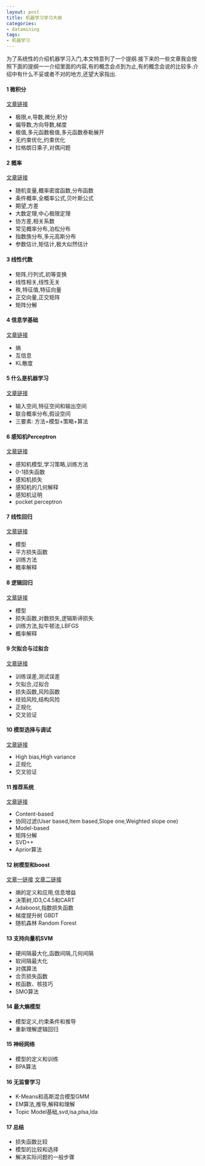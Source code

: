 ```yaml
---
layout: post
title: 机器学习学习大纲
categories:
- datamining
tags:
- 机器学习
---
```


为了系统性的介绍机器学习入门,本文特意列了一个提纲.接下来的一些文章我会按照下面的提纲一一介绍里面的内容,有的概念会点到为止,有的概念会说的比较多.介绍中有什么不妥或者不对的地方,还望大家指出.

#### 1 微积分

[文章链接](/2014/07/caculus)

- 极限,e,导数,微分,积分
- 偏导数,方向导数,梯度
- 极值,多元函数极值,多元函数泰勒展开
- 无约束优化,约束优化
- 拉格朗日乘子,对偶问题

#### 2 概率

[文章链接](/2014/07/probability/)

- 随机变量,概率密度函数,分布函数
- 条件概率,全概率公式,贝叶斯公式
- 期望,方差
- 大数定理,中心极限定理
- 协方差,相关系数
- 常见概率分布,泊松分布
- 指数族分布,多元高斯分布
- 参数估计,矩估计,极大似然估计

#### 3 线性代数

- 矩阵,行列式,初等变换
- 线性相关,线性无关
- 秩,特征值,特征向量
- 正交向量,正交矩阵
- 矩阵分解

#### 4 信息学基础

 [文章链接](/2014/07/information-theory/)

- 熵
- 互信息
- KL散度

#### 5 什么是机器学习

[文章链接](/2014/07/what-is-machine-learning/)

- 输入空间,特征空间和输出空间
- 联合概率分布,假设空间
- 三要素: 方法=模型+策略+算法

#### 6 感知机Perceptron

[文章链接](/2014/08/perceptron/)

- 感知机模型,学习策略,训练方法
- 0-1损失函数
- 感知机损失
- 感知机的几何解释
- 感知机证明
- pocket perceptron

#### 7 线性回归

[文章链接](/2014/08/linear-regression/)

- 模型
- 平方损失函数
- 训练方法
- 概率解释

#### 8 逻辑回归

[文章链接](/2014/08/logistic-regression/)

- 模型
- 损失函数,对数损失,逻辑斯谛损失
- 训练方法,拟牛顿法,LBFGS
- 概率解释

#### 9 欠拟合与过拟合

[文章链接](/2014/08/under-over-fitting/)

- 训练误差,测试误差
- 欠拟合,过拟合
- 损失函数,风险函数
- 经验风险,结构风险
- 正规化
- 交叉验证

#### 10 模型选择与调试

[文章链接](/2014/08/model-selection/)

- High bias,High variance
- 正规化
- 交叉验证

#### 11 推荐系统

[文章链接](/2014/09/recommender-system/)

- Content-based
- 协同过滤(User based,Item based,Slope one,Weighted slope one)
- Model-based
- 矩阵分解
- SVD++
- Aprior算法

#### 12 树模型和boost

[文章一链接](/2014/09/decision-tree/)
[文章二链接](/2014/10/decision-tree-2/)

- 熵的定义和应用,信息增益
- 决策树,ID3,C4.5和CART
- Adaboost,指数损失函数
- 梯度提升树 GBDT
- 随机森林 Random Forest

#### 13 支持向量机SVM

- 硬间隔最大化,函数间隔,几何间隔
- 软间隔最大化
- 对偶算法
- 合页损失函数
- 核函数、核技巧
- SMO算法

#### 14 最大熵模型

- 模型定义,约束条件和推导
- 重新理解逻辑回归

#### 15 神经网络

- 模型的定义和训练
- BPA算法

#### 16 无监督学习

- K-Means和高斯混合模型GMM
- EM算法,推导,解释和理解
- Topic Model基础,svd,lsa,plsa,lda

#### 17 总结

- 损失函数比较
- 模型的比较和选择
- 解决实际问题的一般步骤
